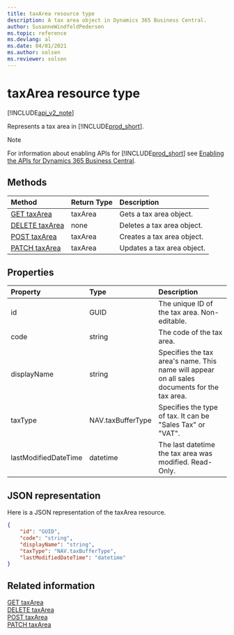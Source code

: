 ```yaml
---
title: taxArea resource type  
description: A tax area object in Dynamics 365 Business Central.
author: SusanneWindfeldPedersen
ms.topic: reference
ms.devlang: al
ms.date: 04/01/2021
ms.author: solsen
ms.reviewer: solsen
---
```


# taxArea resource type

[!INCLUDE[api_v2_note](../../../includes/api_v2_note.md)]

<!-- START>DO_NOT_EDIT -->
<!-- IMPORTANT:Do not edit any of the content between here and the END>DO_NOT_EDIT. -->
Represents a tax area in [!INCLUDE[prod_short](../../../includes/prod_short.md)].

> [!NOTE]
> For information about enabling APIs for [!INCLUDE[prod_short](../../../includes/prod_short.md)] see [Enabling the APIs for Dynamics 365 Business Central](../enabling-apis-for-dynamics-nav.md).

## Methods

| Method | Return Type|Description |
|:--------------------|:-----------|:-------------------------|
|[GET taxArea](../api/dynamics_taxarea_get.md)|taxArea|Gets a tax area object.|
|[DELETE taxArea](../api/dynamics_taxarea_delete.md)|none|Deletes a tax area object.|
|[POST taxArea](../api/dynamics_taxarea_create.md)|taxArea|Creates a tax area object.|
|[PATCH taxArea](../api/dynamics_taxarea_update.md)|taxArea|Updates a tax area object.|



## Properties

| Property           | Type   |Description     |
|:-------------------|:-------|:---------------|
|id|GUID|The unique ID of the tax area. Non-editable.|
|code|string|The code of the tax area.|
|displayName|string|Specifies the tax area's name. This name will appear on all sales documents for the tax area.|
|taxType|NAV.taxBufferType|Specifies the type of tax. It can be "Sales Tax" or "VAT".|
|lastModifiedDateTime|datetime|The last datetime the tax area was modified. Read-Only.|

## JSON representation

Here is a JSON representation of the taxArea resource.


```json
{
    "id": "GUID",
    "code": "string",
    "displayName": "string",
    "taxType": "NAV.taxBufferType",
    "lastModifiedDateTime": "datetime"
}
```
<!-- IMPORTANT: END>DO_NOT_EDIT -->



## Related information
[GET taxArea](../api/dynamics_taxArea_Get.md)  
[DELETE taxArea](../api/dynamics_taxArea_Delete.md)  
[POST taxArea](../api/dynamics_taxArea_Create.md)  
[PATCH taxArea](../api/dynamics_taxArea_Update.md)
